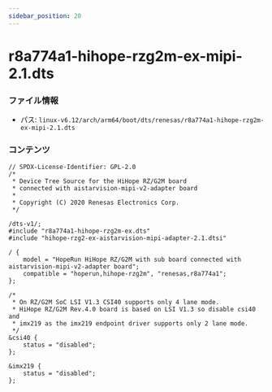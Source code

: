 ```yaml
---
sidebar_position: 20
---
```

# r8a774a1-hihope-rzg2m-ex-mipi-2.1.dts

### ファイル情報

- パス: `linux-v6.12/arch/arm64/boot/dts/renesas/r8a774a1-hihope-rzg2m-ex-mipi-2.1.dts`

### コンテンツ

```dts
// SPDX-License-Identifier: GPL-2.0
/*
 * Device Tree Source for the HiHope RZ/G2M board
 * connected with aistarvision-mipi-v2-adapter board
 *
 * Copyright (C) 2020 Renesas Electronics Corp.
 */

/dts-v1/;
#include "r8a774a1-hihope-rzg2m-ex.dts"
#include "hihope-rzg2-ex-aistarvision-mipi-adapter-2.1.dtsi"

/ {
	model = "HopeRun HiHope RZ/G2M with sub board connected with aistarvision-mipi-v2-adapter board";
	compatible = "hoperun,hihope-rzg2m", "renesas,r8a774a1";
};

/*
 * On RZ/G2M SoC LSI V1.3 CSI40 supports only 4 lane mode.
 * HiHope RZ/G2M Rev.4.0 board is based on LSI V1.3 so disable csi40 and
 * imx219 as the imx219 endpoint driver supports only 2 lane mode.
 */
&csi40 {
	status = "disabled";
};

&imx219 {
	status = "disabled";
};

```
